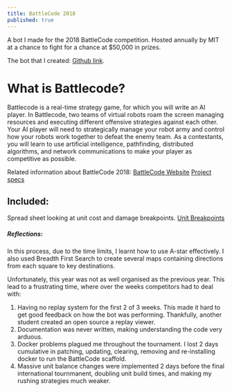 ```yaml
---
title: BattleCode 2018
published: true
---
```


A bot I made for the 2018 BattleCode competition. Hosted annually by MIT at a chance to fight for a chance at $50,000 in prizes.

The bot that I created:
[Github link](https://github.com/chrischapman82/BattleCode2018).

# [](#header-1)What is Battlecode?
Battlecode is a real-time strategy game, for which you will write an AI player. In Battlecode, two teams of virtual robots roam the screen managing resources and executing different offensive strategies against each other. Your AI player will need to strategically manage your robot army and control how your robots work together to defeat the enemy team. As a contestants, you will learn to use artificial intelligence, pathfinding, distributed algorithms, and network communications to make your player as competitive as possible.

Related information about BattleCode 2018:
[BattleCode Website](https://www.battlecode.org/#/)
[Project specs](https://s3.amazonaws.com/battlecode-2018/specs/battlecode-specs-2018.html)


## [](#header-2)Included:
Spread sheet looking at unit cost and damage breakpoints.
[Unit Breakpoints](https://drive.google.com/file/d/1NOH2xxM89EaEMuqX00Z1wZpqstE9W_d9/view?usp=sharing)

##### [](#header-3)Reflections:
In this process, due to the time limits, I learnt how to use A-star effectively. I also used Breadth First Search to create several maps containing directions from each square to key destinations.

Unfortunately, this year was not as well organised as the previous year. This lead to a frustrating time, where over the weeks competitors had to deal with:
1.  Having no replay system for the first 2 of 3 weeks. This made it hard to get good feedback on how the bot was performing. Thankfully, another student created an open source a replay viewer.
2.  Documentation was never written, making understanding the code very arduous.
3.  Docker problems plagued me throughout the tournament. I lost 2 days cumulative in patching, updating, clearing, removing and re-installing docker to run the BattleCode scaffold.
4.  Massive unit balance changes were implemented 2 days before the final international tournmanent, doubling unit build times, and making my rushing strategies much weaker. 
